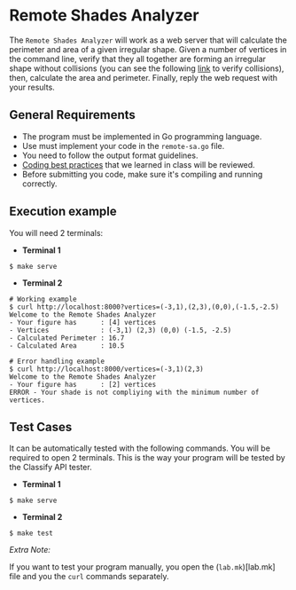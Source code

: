 Remote Shades Analyzer
======================
The `Remote Shades Analyzer` will work as a web server that will
calculate the perimeter and area of a given irregular shape.  Given a
number of vertices in the command line, verify that they all together
are forming an irregular shape without collisions (you can see the
following
[link](https://www.geeksforgeeks.org/check-if-two-given-line-segments-intersect/)
to verify collisions), then, calculate the area and
perimeter. Finally, reply the web request with your results.


General Requirements
--------------------
- The program must be implemented in Go programming language.
- Use must implement your code in the `remote-sa.go` file.
- You need to follow the output format guidelines.
- [Coding best practices](http://talks.obedmr.com/programming-art) that we learned in class will be reviewed.
- Before submitting you code, make sure it's compiling and running correctly.


Execution example
-----------------

You will need 2 terminals:

- **Terminal 1**
```
$ make serve
```

- **Terminal 2**
```
# Working example
$ curl http://localhost:8000?vertices=(-3,1),(2,3),(0,0),(-1.5,-2.5)
Welcome to the Remote Shades Analyzer
- Your figure has      : [4] vertices
- Vertices             : (-3,1) (2,3) (0,0) (-1.5, -2.5)
- Calculated Perimeter : 16.7
- Calculated Area      : 10.5

# Error handling example
$ curl http://localhost:8000/vertices=(-3,1)(2,3)
Welcome to the Remote Shades Analyzer
- Your figure has      : [2] vertices
ERROR - Your shade is not compliying with the minimum number of vertices.
```


Test Cases
----------

It can be automatically tested with the following commands. You will be required to open 2 terminals.
This is the way your program will be tested by the Classify API tester.

- **Terminal 1**
```
$ make serve
```

- **Terminal 2**
```
$ make test
```

*Extra Note:*

If you want to test your program manually, you open the
(`lab.mk`)[lab.mk] file and you the `curl` commands separately.